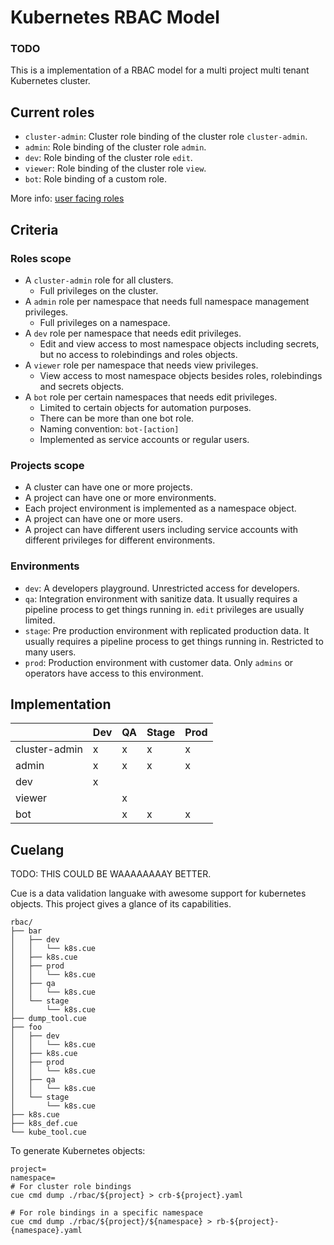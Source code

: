 # Kubernetes RBAC Model

### TODO

This is a implementation of a RBAC model for a multi project multi tenant Kubernetes cluster.

## Current roles

- `cluster-admin`: Cluster role binding of the cluster role `cluster-admin`.
- `admin`: Role binding of the cluster role `admin`.
- `dev`: Role binding of the cluster role `edit`.
- `viewer`: Role binding of the cluster role `view`.
- `bot`: Role binding of a custom role.

More info: [user facing roles](https://kubernetes.io/docs/reference/access-authn-authz/rbac/#user-facing-roles)

## Criteria

### Roles scope

- A `cluster-admin` role for all clusters.
    - Full privileges on the cluster.
- A `admin` role per namespace that needs full namespace management privileges.
    - Full privileges on a namespace.
- A `dev` role per namespace that needs edit privileges.
    - Edit and view access to most namespace objects including secrets, but no
    access to rolebindings and roles objects.
- A `viewer` role per namespace that needs view privileges.
    - View access to most namespace objects besides roles, rolebindings and secrets objects.
- A `bot` role per certain namespaces that needs edit privileges.
    - Limited to certain objects for automation purposes.
    - There can be more than one bot role.
    - Naming convention: `bot-[action]`
    - Implemented as service accounts or regular users.

### Projects scope

- A cluster can have one or more projects.
- A project can have one or more environments.
- Each project environment is implemented as a namespace object.
- A project can have one or more users. 
- A project can have different users including service accounts with different 
privileges for different environments.

### Environments
- `dev`: A developers playground. Unrestricted access for developers.
- `qa`: Integration environment with sanitize data. It usually requires a pipeline 
process to get things running in. `edit` privileges are usually limited.
- `stage`: Pre production environment with replicated production data. It usually 
requires a pipeline process to get things running in. Restricted to many users.
- `prod`: Production environment with customer data. Only `admins` or operators have 
access to this environment.

## Implementation

|  | Dev | QA | Stage | Prod |
|-|-|-|-|-|
| cluster-admin | x | x | x | x |
| admin | x | x | x | x |
| dev | x |  |  |  |
| viewer |  | x |  |  |
| bot |  | x | x | x |


## Cuelang


TODO: THIS COULD BE WAAAAAAAAY BETTER.

Cue is a data validation languake with awesome support for kubernetes objects. 
This project gives a glance of its capabilities.

    rbac/
    ├── bar
    │   ├── dev
    │   │   └── k8s.cue
    │   ├── k8s.cue
    │   ├── prod
    │   │   └── k8s.cue
    │   ├── qa
    │   │   └── k8s.cue
    │   └── stage
    │       └── k8s.cue
    ├── dump_tool.cue
    ├── foo
    │   ├── dev
    │   │   └── k8s.cue
    │   ├── k8s.cue
    │   ├── prod
    │   │   └── k8s.cue
    │   ├── qa
    │   │   └── k8s.cue
    │   └── stage
    │       └── k8s.cue
    ├── k8s.cue
    ├── k8s_def.cue
    └── kube_tool.cue

To generate Kubernetes objects:

    project=
    namespace=
    # For cluster role bindings
    cue cmd dump ./rbac/${project} > crb-${project}.yaml

    # For role bindings in a specific namespace
    cue cmd dump ./rbac/${project}/${namespace} > rb-${project}-{namespace}.yaml
